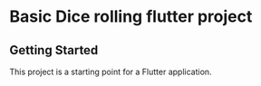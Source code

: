 # Basic Dice rolling flutter project

## Getting Started

This project is a starting point for a Flutter application.
